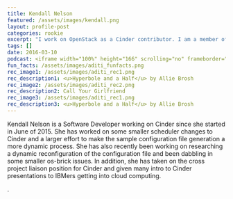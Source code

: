 ```yaml
---
title: Kendall Nelson
featured: /assets/images/kendall.png
layout: profile-post
categories: rookie
excerpt: "I work on OpenStack as a Cinder contributor. I am a member of SWE. I love photography, reading, and living in the city."
tags: []
date: 2016-03-10
podcast: <iframe width="100%" height="166" scrolling="no" frameborder="no" src="https://w.soundcloud.com/player/?url=https%3A//api.soundcloud.com/tracks/173365478&amp;color=ff5500&amp;auto_play=false&amp;hide_related=false&amp;show_comments=true&amp;show_user=true&amp;show_reposts=false"></iframe>
fun_facts: /assets/images/aditi_funfacts.png 
rec_image1: /assets/images/aditi_rec1.png
rec_description1: <u>Hyperbole and a Half</u> by Allie Brosh
rec_image2: /assets/images/aditi_rec2.png
rec_description2: Call Your Girlfriend
rec_image3: /assets/images/aditi_rec1.png
rec_description3: <u>Hyperbole and a Half</u> by Allie Brosh
---
```


<p>Kendall Nelson is a Software Developer working on Cinder since she started in June of 2015.  She has worked on some smaller scheduler changes to Cinder and a larger effort to make the sample configuration file generation a more dynamic process.  She has also recently been working on researching a dynamic reconfiguration of the configuration file and been dabbling in some smaller os-brick issues.  In addition, she has taken on the cross project liaison position for Cinder and given many intro to Cinder presentations to IBMers getting into cloud computing.</p>
<p>.</p>
